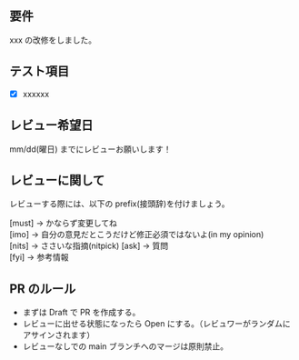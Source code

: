 <!-- I want to review in Japanese. -->

## 要件

xxx の改修をしました。

## テスト項目

- [x] xxxxxx

## レビュー希望日

mm/dd(曜日) までにレビューお願いします！

## レビューに関して

レビューする際には、以下の prefix(接頭辞)を付けましょう。

<!-- for GitHub Copilot review rule -->

[must] → かならず変更してね  
[imo] → 自分の意見だとこうだけど修正必須ではないよ(in my opinion)  
[nits] → ささいな指摘(nitpick)
[ask] → 質問  
[fyi] → 参考情報

<!-- for GitHub Copilot review  rule-->

## PR のルール

- まずは Draft で PR を作成する。
- レビューに出せる状態になったら Open にする。（レビュワーがランダムにアサインされます）
- レビューなしでの main ブランチへのマージは原則禁止。
<!-- I want to review in Japanese. -->
